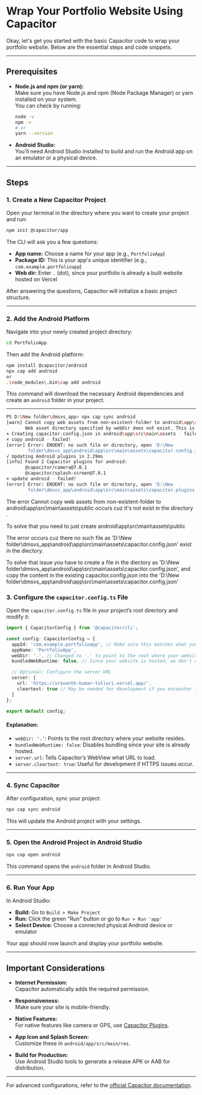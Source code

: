 
# Wrap Your Portfolio Website Using Capacitor

Okay, let's get you started with the basic Capacitor code to wrap your portfolio website. Below are the essential steps and code snippets.

---


## **Prerequisites**

- **Node.js and npm (or yarn):**  
  Make sure you have Node.js and npm (Node Package Manager) or yarn installed on your system.  
  You can check by running:

  ```bash
  node -v
  npm -v
  # or
  yarn --version
  ```

- **Android Studio:**  
  You'll need Android Studio installed to build and run the Android app on an emulator or a physical device.

---

## **Steps**

### 1. Create a New Capacitor Project

Open your terminal in the directory where you want to create your project and run:

```bash
npm init @capacitor/app
```

The CLI will ask you a few questions:

- **App name:** Choose a name for your app (e.g., `PortfolioApp`)
- **Package ID:** This is your app's unique identifier (e.g., `com.example.portfolioapp`)
- **Web dir:** Enter `.` (dot), since your portfolio is already a built website hosted on Vercel

After answering the questions, Capacitor will initialize a basic project structure.

---

### 2. Add the Android Platform

Navigate into your newly created project directory:

```bash
cd PortfolioApp
```

Then add the Android platform:

```bash
npm install @capacitor/android
npx cap add android 
or
.\node_modules\.bin\cap add android
```

This command will download the necessary Android dependencies and create an `android` folder in your project.

---

```bash
PS D:\New folder\dmsvs_app> npx cap sync android
[warn] Cannot copy web assets from non-existent-folder to android\app\src\main\assets\public
       Web asset directory specified by webDir does not exist. This is not an error because server.url is set in config.
× Creating capacitor.config.json in android\app\src\main\assets - failed!
× copy android - failed!
[error] Error: ENOENT: no such file or directory, open 'D:\New
        folder\dmsvs_app\android\app\src\main\assets\capacitor.config.json'
√ Updating Android plugins in 2.29ms
[info] Found 2 Capacitor plugins for android:
       @capacitor/camera@7.0.1
       @capacitor/splash-screen@7.0.1
× update android - failed!
[error] Error: ENOENT: no such file or directory, open 'D:\New
        folder\dmsvs_app\android\app\src\main\assets\capacitor.plugins.json'
```
The error Cannot copy web assets from non-existent-folder to android\app\src\main\assets\public occurs cuz it's not exist in the directory .

To solve that you need to just create  android\app\src\main\assets\public

The error occurs cuz there no such file as 'D:\New
        folder\dmsvs_app\android\app\src\main\assets\capacitor.config.json' exist in the diectory. 

To solve that issue you have to create a file in the diectory as 'D:\New
        folder\dmsvs_app\android\app\src\main\assets\capacitor.config.json', and copy the content in the existing capacitor.config.json into the 'D:\New
        folder\dmsvs_app\android\app\src\main\assets\capacitor.config.json'



### 3. Configure the `capacitor.config.ts` File

Open the `capacitor.config.ts` file in your project’s root directory and modify it:

```ts
import { CapacitorConfig } from '@capacitor/cli';

const config: CapacitorConfig = {
  appId: 'com.example.portfolioapp', // Make sure this matches what you entered during initialization
  appName: 'PortfolioApp',
  webDir: '.', // Changed to '.' to point to the root where your website "is"
  bundledWebRuntime: false, // Since your website is hosted, we don't need to bundle a web runtime

  // Optional: Configure the server URL
  server: {
    url: 'https://sravanth-kumar-tulluri.vercel.app/',
    cleartext: true // May be needed for development if you encounter issues with HTTPS
  }
};

export default config;
```

#### Explanation:
- `webDir: '.'`: Points to the root directory where your website resides.
- `bundledWebRuntime: false`: Disables bundling since your site is already hosted.
- `server.url`: Tells Capacitor’s WebView what URL to load.
- `server.cleartext: true`: Useful for development if HTTPS issues occur.

---

### 4. Sync Capacitor

After configuration, sync your project:

```bash
npx cap sync android
```

This will update the Android project with your settings.

---

### 5. Open the Android Project in Android Studio

```bash
npx cap open android
```

This command opens the `android` folder in Android Studio.

---

### 6. Run Your App

In Android Studio:

- **Build:** Go to `Build > Make Project`
- **Run:** Click the green "Run" button or go to `Run > Run 'app'`
- **Select Device:** Choose a connected physical Android device or emulator

Your app should now launch and display your portfolio website.

---

## **Important Considerations**

- **Internet Permission:**  
  Capacitor automatically adds the required permission.

- **Responsiveness:**  
  Make sure your site is mobile-friendly.

- **Native Features:**  
  For native features like camera or GPS, use [Capacitor Plugins](https://capacitorjs.com/docs/plugins).

- **App Icon and Splash Screen:**  
  Customize these in `android/app/src/main/res`.

- **Build for Production:**  
  Use Android Studio tools to generate a release APK or AAB for distribution.

---

For advanced configurations, refer to the [official Capacitor documentation](https://capacitorjs.com/docs).
